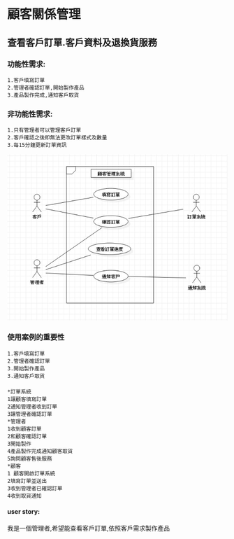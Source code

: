 # 顧客關係管理
## 查看客戶訂單.客戶資料及退換貨服務
### 功能性需求:
    1.客戶填寫訂單
    2.管理者確認訂單,開始製作產品
    3.產品製作完成,通知客戶取貨
### 非功能性需求:
    1.只有管理者可以管理客戶訂單
    2.客戶確認之後即無法更改訂單樣式及數量
    3.每15分鐘更新訂單資訊

![costomer](99999.jpg "usecasediagram")
### 使用案例的重要性
    1.客戶填寫訂單
    2.管理者確認訂單
    3.開始製作產品
    3.通知客戶取貨
#### 
    *訂單系統
    1讓顧客填寫訂單
    2通知管理者收到訂單
    3讓管理者確認訂單
    *管理者
    1收到顧客訂單
    2和顧客確認訂單
    3開始製作
    4產品製作完成通知顧客取貨
    5詢問顧客售後服務
    *顧客
    1 顧客開啟訂單系統
    2填寫訂單並送出
    3收到管理者已確認訂單
    4收到取貨通知
#### user story:
 我是一個管理者,希望能查看客戶訂單,依照客戶需求製作產品     
       
